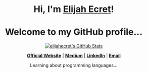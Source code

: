 <h1 align="center">Hi, I'm <a href="https://elijahecret.github.io">Elijah Ecret</a>!</h1>
<h1 align="center">Welcome to my GitHub profile...</h1>

<p align="center">
  <a href="https://awesome-github-stats.azurewebsites.net/index.html??cardType=github&theme=github-dark">    <img  alt="elijahecret's GitHub Stats" src="https://awesome-github-stats.azurewebsites.net/user-stats/elijahecret?cardType=github&theme=github-dark" />  </a>
  </p>


<p align="center">
  <strong><a href="https://elijahecret.github.io">Official Website</a></strong> |
  <strong><a href="https://medium.com/@elijahecret">Medium</a></strong> |
  <strong><a href="https://www.linkedin.com/in/elijah-ecret-87815b219">LinkedIn</a></strong> |
  <strong><a href="elijahecret@gmail.com">Email</a></strong>
</p>

<p align="center">Learning about programming languages...</p>
